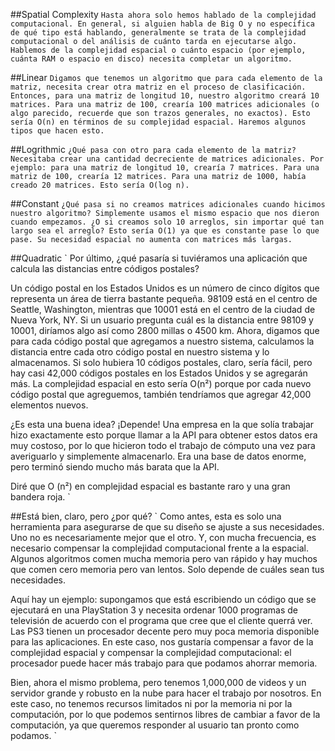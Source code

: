 ##Spatial Complexity
`Hasta ahora solo hemos hablado de la complejidad computacional. En general, si alguien habla de Big O y no especifica de qué tipo está hablando, generalmente se trata de la complejidad computacional o del análisis de cuánto tarda en ejecutarse algo. Hablemos de la complejidad espacial o cuánto espacio (por ejemplo, cuánta RAM o espacio en disco) necesita completar un algoritmo.`

##Linear
`Digamos que tenemos un algoritmo que para cada elemento de la matriz, necesita crear otra matriz en el proceso de clasificación. Entonces, para una matriz de longitud 10, nuestro algoritmo creará 10 matrices. Para una matriz de 100, crearía 100 matrices adicionales (o algo parecido, recuerde que son trazos generales, no exactos). Esto sería O(n) en términos de su complejidad espacial. Haremos algunos tipos que hacen esto.`

##Logrithmic
`¿Qué pasa con otro para cada elemento de la matriz? Necesitaba crear una cantidad decreciente de matrices adicionales. Por ejemplo: para una matriz de longitud 10, crearía 7 matrices. Para una matriz de 100, crearía 12 matrices. Para una matriz de 1000, había creado 20 matrices. Esto sería O(log n).`

##Constant
`¿Qué pasa si no creamos matrices adicionales cuando hicimos nuestro algoritmo? Simplemente usamos el mismo espacio que nos dieron cuando empezamos. ¿O si creamos solo 10 arreglos, sin importar qué tan largo sea el arreglo? Esto sería O(1) ya que es constante pase lo que pase. Su necesidad espacial no aumenta con matrices más largas.`

##Quadratic
`
Por último, ¿qué pasaría si tuviéramos una aplicación que calcula las distancias entre códigos postales?

Un código postal en los Estados Unidos es un número de cinco dígitos que representa un área de tierra bastante pequeña. 98109 está en el centro de Seattle, Washington, mientras que 10001 está en el centro de la ciudad de Nueva York, NY.
Si un usuario pregunta cuál es la distancia entre 98109 y 10001, diríamos algo así como 2800 millas o 4500 km. Ahora, digamos que para cada código postal que agregamos a nuestro sistema, calculamos la distancia entre cada otro código postal en nuestro sistema y lo almacenamos. Si solo hubiera 10 códigos postales, claro, sería fácil, pero hay casi 42,000 códigos postales en los Estados Unidos y se agregarán más. La complejidad espacial en esto sería O(n²) porque por cada nuevo código postal que agreguemos, también tendríamos que agregar 42,000 elementos nuevos.

¿Es esta una buena idea? ¡Depende! Una empresa en la que solía trabajar hizo exactamente esto porque llamar a la API para obtener estos datos era muy costoso, por lo que hicieron todo el trabajo de cómputo una vez para averiguarlo y simplemente almacenarlo. Era una base de datos enorme, pero terminó siendo mucho más barata que la API.

Diré que O (n²) en complejidad espacial es bastante raro y una gran bandera roja.
`

##Está bien, claro, pero ¿por qué?
`
Como antes, esta es solo una herramienta para asegurarse de que su diseño se ajuste a sus necesidades. Uno no es necesariamente mejor que el otro. Y, con mucha frecuencia, es necesario compensar la complejidad computacional frente a la espacial. Algunos algoritmos comen mucha memoria pero van rápido y hay muchos que comen cero memoria pero van lentos. Solo depende de cuáles sean tus necesidades.

Aquí hay un ejemplo: supongamos que está escribiendo un código que se ejecutará en una PlayStation 3 y necesita ordenar 1000 programas de televisión de acuerdo con el programa que cree que el cliente querrá ver. Las PS3 tienen un procesador decente pero muy poca memoria disponible para las aplicaciones. En este caso, nos gustaría compensar a favor de la complejidad espacial y compensar la complejidad computacional: el procesador puede hacer más trabajo para que podamos ahorrar memoria.

Bien, ahora el mismo problema, pero tenemos 1,000,000 de videos y un servidor grande y robusto en la nube para hacer el trabajo por nosotros. En este caso, no tenemos recursos limitados ni por la memoria ni por la computación, por lo que podemos sentirnos libres de cambiar a favor de la computación, ya que queremos responder al usuario tan pronto como podamos.
`
